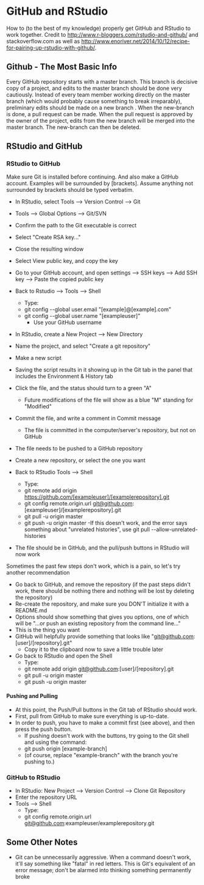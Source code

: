 # GitHub and RStudio
How to (to the best of my knowledge) properly get GitHub and RStudio to work together. Credit to http://www.r-bloggers.com/rstudio-and-github/ and stackoverflow.com as well as http://www.enoriver.net/2014/10/12/recipe-for-pairing-up-rstudio-with-github/.


## Github - The Most Basic Info
Every GitHub repository starts with a master branch. This branch is decisive copy of a project, and edits to the master branch should be done very cautiously. Instead of every team member working directly on the master branch (which would probably cause something to break irreparably), preliminary edits should be made on a new branch . When the new-branch is done, a pull request can be made. When the pull request is approved by the owner of the project, edits from the new branch will be merged into the master branch. The new-branch can then be deleted. 

## RStudio and GitHub

### RStudio to GitHub

Make sure Git is installed before continuing. And also make a GitHub account.
Examples will be surrounded by [brackets]. Assume anything not surrounded by brackets should be typed verbatim.

- In RStudio, select Tools --> Version Control --> Git
- Tools --> Global Options --> Git/SVN
- Confirm the path to the Git executable is correct
- Select "Create RSA key..."
- Close the resulting window
- Select View public key, and copy the key
- Go to your GitHub account, and open settings --> SSH keys --> Add SSH key --> Paste the copied public key
- Back to Rstudio --> Tools --> Shell
  - Type:
  - git config --global user.email "[example]@[example].com"
  - git config --global user.name "[exampleuser]"
    - Use your GitHub username
- In RStudio, create a New Project --> New Directory
- Name the project, and select "Create a git repository"
- Make a new script
- Saving the script results in it showing up in the Git tab in the panel that includes the Environment & History tab
- Click the file, and the status should turn to a green "A"
  - Future modifications of the file will show as a blue "M" standing for "Modified"
- Commit the file, and write a comment in Commit message
  - The file is committed in the computer/server's repository, but not on GitHub
- The file needs to be pushed to a GitHub repository
- Create a new repository, or select the one you want

- Back to RStudio Tools --> Shell
  - Type:
  - git remote add origin https://github.com/[exampleuser]/[examplerepository].git
  - git config remote.origin.url git@github.com:[exampleuser]/[examplerepository].git
  - git pull -u origin master
  - git push -u origin master
    -If this doesn't work, and the error says something about "unrelated histories", use git pull --allow-unrelated-histories 
- The file should be in GitHub, and the pull/push buttons in RStudio will now work

Sometimes the past few steps don't work, which is a pain, so let's try another recommendation
- Go back to GitHub, and remove the repository (if the past steps didn't work, there should be nothing there and nothing will be lost by deleting the repository)
- Re-create the repository, and make sure you DON'T initialize it with a README.md
- Options should show something that gives you options, one of which will be "...or push an existing repository from the command line..."
- This is the thing you want
- GitHub will helpfully provide something that looks like "git@github.com:[user]/[repository].git" 
  - Copy it to the clipboard now to save a little trouble later
- Go back to RStudio and open the Shell 
  - Type:
  - git remote add origin git@github.com:[user]/[repository].git
  - git pull -u origin master
  - git push -u origin master

#### Pushing and Pulling
- At this point, the Push/Pull buttons in the Git tab of RStudio should work. 
- First, pull from GitHub to make sure everything is up-to-date. 
- In order to push, you have to make a commit first (see above), and then press the push button. 
  - If pushing doesn't work with the buttons, try going to the Git shell and using the command:
  - git push origin [example-branch]
  - (of course, replace "example-branch" with the branch you're pushing to.)

### GitHub to RStudio
- In RStudio: New Project --> Version Control --> Clone Git Repository
- Enter the repository URL
- Tools --> Shell
  - Type:
  - git config remote.origin.url git@github.com:exampleuser/examplerepository.git
  
## Some Other Notes
- Git can be unnecessarily aggressive. When a command doesn't work, it'll say something like "fatal" in red letters. This is Git's equivalent of an error message; don't be alarmed into thinking something permanently broke
